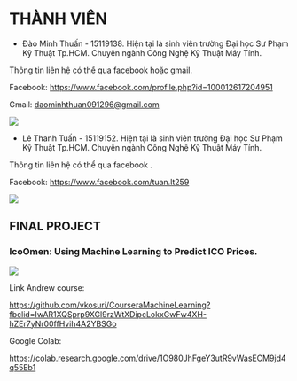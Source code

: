 # THÀNH VIÊN
- Đào Minh Thuấn - 15119138. Hiện tại là sinh viên trường Đại học Sư Phạm Kỹ Thuật Tp.HCM. Chuyên ngành Công Nghệ Kỹ Thuật Máy Tính.

Thông tin liên hệ có thể qua facebook hoặc gmail.

Facebook: https://www.facebook.com/profile.php?id=100012617204951

Gmail: daominhthuan091296@gmail.com

![](https://i.imgur.com/vthCImG.jpg)

- Lê Thanh Tuấn - 15119152. Hiện tại là sinh viên trường Đại học Sư Phạm Kỹ Thuật Tp.HCM. Chuyên ngành Công Nghệ Kỹ Thuật Máy Tính.

Thông tin liên hệ có thể qua facebook .

Facebook: https://www.facebook.com/tuan.lt259

![](https://i.imgur.com/lyC00ox.png)


## FINAL PROJECT
### IcoOmen: Using Machine Learning to Predict ICO Prices.

![](https://dashnews.org/wp-content/uploads/2018/07/bitcoin-ico.jpg)

Link Andrew course:

https://github.com/vkosuri/CourseraMachineLearning?fbclid=IwAR1XQSprp9XGl9rzWtXDipcLokxGwFw4XH-hZEr7yNr00ffHvih4A2YBSGo

Google Colab: 

https://colab.research.google.com/drive/1O980JhFgeY3utR9vWasECM9jd4q55Eb1

        
        











